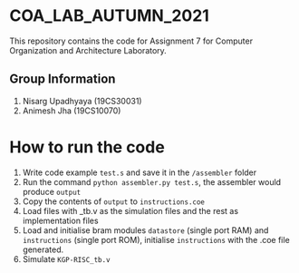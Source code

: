 # COA_LAB_AUTUMN_2021
This repository contains the code for Assignment 7 for Computer Organization and Architecture Laboratory.

## Group Information
1. Nisarg Upadhyaya (19CS30031)
2. Animesh Jha (19CS10070)

# How to run the code
1. Write code example `test.s` and save it in the `/assembler` folder
1. Run the command `python assembler.py test.s`, the assembler would produce `output`
1. Copy the contents of `output` to `instructions.coe`
1. Load files with _tb.v as the simulation files and the rest as implementation files
1. Load and initialise bram modules `datastore` (single port RAM) and `instructions` (single port ROM), initialise `instructions` with the .coe file generated.
1. Simulate `KGP-RISC_tb.v`
